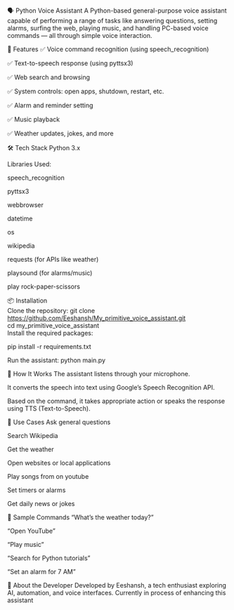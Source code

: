 🗣️ Python Voice Assistant
A Python-based general-purpose voice assistant capable of performing a range of tasks like answering questions, setting alarms, surfing the web, playing music, and handling PC-based voice commands — all through simple voice interaction.

🚀 Features
✅ Voice command recognition (using speech_recognition)

✅ Text-to-speech response (using pyttsx3)

✅ Web search and browsing

✅ System controls: open apps, shutdown, restart, etc.

✅ Alarm and reminder setting

✅ Music playback

✅ Weather updates, jokes, and more

🛠️ Tech Stack
Python 3.x

Libraries Used:

speech_recognition

pyttsx3

webbrowser

datetime

os

wikipedia

requests (for APIs like weather)

playsound (for alarms/music)

play rock-paper-scissors

📦 Installation
<br>
Clone the repository:
git clone https://github.com/Eeshansh/My_primitive_voice_assistant.git 
<br>
cd my_primitive_voice_assistant
<br>
Install the required packages:<br>

pip install -r requirements.txt

Run the assistant:
python main.py

🎤 How It Works
The assistant listens through your microphone.

It converts the speech into text using Google’s Speech Recognition API.

Based on the command, it takes appropriate action or speaks the response using TTS (Text-to-Speech).

🧠 Use Cases
Ask general questions

Search Wikipedia

Get the weather

Open websites or local applications

Play songs from on youtube

Set timers or alarms

Get daily news or jokes

📌 Sample Commands
“What’s the weather today?”

“Open YouTube”

“Play music”

“Search for Python tutorials”

“Set an alarm for 7 AM”

🙋 About the Developer
Developed by Eeshansh, a tech enthusiast exploring AI, automation, and voice interfaces. Currently in process of enhancing this assistant